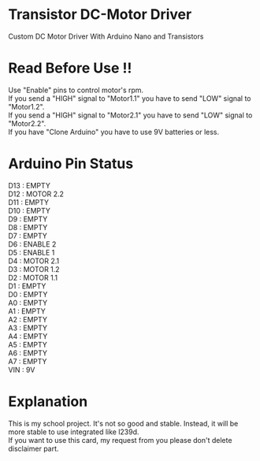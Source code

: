 # Transistor DC-Motor Driver
Custom DC Motor Driver With Arduino Nano and Transistors

# Read Before Use !!
Use "Enable" pins to control motor's rpm.</br>
If you send a "HIGH" signal to "Motor1.1" you have to send "LOW" signal to "Motor1.2".</br>
If you send a "HIGH" signal to "Motor2.1" you have to send "LOW" signal to "Motor2.2".</br>
If you have "Clone Arduino" you have to use 9V batteries or less.</br>

# Arduino Pin Status
D13 : EMPTY</br>
D12 : MOTOR 2.2</br>
D11 : EMPTY</br>
D10 : EMPTY</br>
D9  : EMPTY</br>
D8  : EMPTY</br>
D7  : EMPTY</br>
D6  : ENABLE 2</br>
D5  : ENABLE 1</br>
D4  : MOTOR 2.1</br>
D3  : MOTOR 1.2</br>
D2  : MOTOR 1.1</br>
D1  : EMPTY</br>
D0  : EMPTY</br>
A0  : EMPTY</br>
A1  : EMPTY</br>
A2  : EMPTY</br>
A3  : EMPTY</br>
A4  : EMPTY</br>
A5  : EMPTY</br>
A6  : EMPTY</br>
A7  : EMPTY</br>
VIN : 9V</br>

# Explanation
This is my school project. It's not so good and stable. Instead, it will be more stable to use integrated like l239d.</br>
If you want to use this card, my request from you please don't delete disclaimer part.
